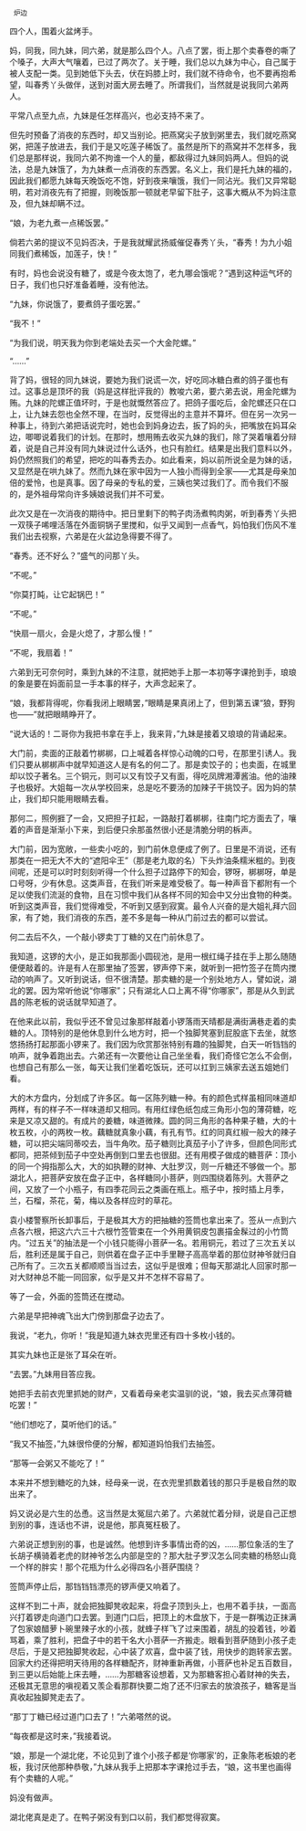      炉边 

   四个人，围着火盆烤手。 

   妈，同我，同九妹，同六弟，就是那么四个人。八点了罢，街上那个卖春卷的嘶了个嗓子，大声大气嚷着，已过了两次了。关于睡，我们总以九妹为中心，自己属于被人支配一类。见到她低下头去，伏在妈膝上时，我们就不待命令，也不要再抱希望，叫春秀丫头做伴，送到对面大房去睡了。所谓我们，当然就是说我同六弟两人。

   平常八点至九点，九妹是任怎样高兴，也必支持不来了。 

   但先时预备了消夜的东西时，却又当别论。把燕窝尖子放到粥里去，我们就吃燕窝粥，把莲子放进去，我们于是又吃莲子稀饭了。虽然是所下的燕窝并不怎样多，我们总是那样说，我同六弟不拘谁一个人的量，都敌得过九妹同妈两人。但妈的说法，总是九妹饿了，为九妹煮一点消夜的东西罢。名义上，我们是托九妹的福的，因此我们都愿九妹每天晚饭吃不饱，好到夜来嚷饿，我们一同沾光。我们又异常聪明，若对消夜先有了把握，则晚饭那一顿就老早留下肚子，这事大概从不为妈注意及，但九妹却瞒不过。

   “娘，为老九煮一点稀饭罢。” 

   倘若六弟的提议不见妈否决，于是我就耀武扬威催促春秀丫头，“春秀！为九小姐同我们煮稀饭，加莲子，快！” 

   有时，妈也会说没有糖了，或是今夜太饱了，老九哪会饿呢？”遇到这种运气坏的日子，我们也只好准备着睡，没有他法。 

   “九妹，你说饿了，要煮鸽子蛋吃罢。” 

   “我不！” 

   “为我们说，明天我为你到老端处去买一个大金陀螺。” 

   “……” 

   背了妈，很轻的同九妹说，要她为我们说谎一次，好吃同冰糖白煮的鸽子蛋也有过。这事总是顶坏的我（妈是这样批评我的）教唆六弟，要六弟去说，用金陀螺为贿。九妹的陀螺正值坏时，于是也就慨然答应了。把鸽子蛋吃后，金陀螺还只在口上，让九妹去怨也全然不理，在当时，反觉得出的主意并不算坏。但在另一次另一种事上，待到六弟把话说完时，她也会到妈身边去，扳了妈的头，把嘴放在妈耳朵边，唧唧说着我们的计划。在那时，想用贿去收买九妹的我们，除了哭着嚷着分辩着，说是自己并没有同九妹说过什么话外，也只有脸红。结果是出我们意料以外，妈仍然照我们的希望，把吃的叫春秀去办。如此看来，妈以前所说全是为妹的话，又显然是在哄九妹了。然而九妹在家中因为一人独小而得到全家——尤其是母亲加倍的爱怜，也是真事。因了母亲的专私的爱，三姨也笑过我们了。而令我们不服的，是外祖母常向许多姨娘说我们并不可爱。

   此次又是在一次消夜的期待中。把日里剩下的鸭子肉汤煮鸭肉粥，听到春秀丫头把一双筷子唏哩活落在外面铜锅子里搅和，似乎又闻到一点香气，妈怕我们伤风不准我们出去视察，六弟是在火盆边急得要不得了。

   “春秀。还不好么？”盛气的问那丫头。 

   “不呢。” 

   “你莫打盹，让它起锅巴！” 

   “不呢。” 

   “快扇一扇火，会是火熄了，才那么慢！” 

   “不呢，我扇着！” 

   六弟到无可奈何时，乘到九妹的不注意，就把她手上那一本初等字课抢到手，琅琅的象是要在妈面前显一手本事的样子，大声念起来了。 

   “娘，我都背得呢，你看我闭上眼睛罢，”眼睛是果真闭上了，但到第五课“狼，野狗也——”就把眼睛睁开了。 

   “说大话的！二哥你为我把书拿在手上，我来背，”九妹是接着又琅琅的背诵起来。 

   大门前，卖面的正敲着竹梆梆，口上喊着各样惊心动魄的口号，在那里引诱人。我们只要从梆梆声中就早知道这人是有名的何二了。那是卖饺子的；也卖面，在城里却以饺子著名。三个铜元，则可以又有饺子又有面，得吃凤牌湘潭酱油。他的油辣子也极好。大姐每一次从学校回来，总是吃不要汤的加辣子干挑饺子。因为妈的禁止，我们却只能用眼睛去看。

   那何二，照例捱了一会，又把担子扛起，一路敲打着梆梆，往南门坨方面去了，嚷着的声音是渐渐小下来，到后便只余那虽然很小还是清脆分明的柝声。 

   大门前，因为宽敞，一些卖小吃的，到门前休息便成了例了。日里是不消说，还有那类在一把无大不大的“遮阳伞王”（那是老九取的名）下头炸油条糯米糍的。到夜间呢，还是可以时时刻刻听得一个什么担子过路停下的知会，锣呀，梆梆呀，单是口号呀，少有休息。这类声音，在我们听来是难受极了。每一种声音下都附有一个足以使我们流涎的食物，且在习惯中我们从各样不同的知会中又分出食物的种类。听到这类声音，我们觉得难受，不听到又感到寂寞。最令人兴奋的是大姐礼拜六回家，有了她，我们消夜的东西，差不多是每一种从门前过去的都可以尝试。

   何二去后不久，一个敲小锣卖丁丁糖的又在门前休息了。 

   我知道，这锣的大小，是正如我那面小圆砚池，是用一根红绳子挂在手上那么随随便便敲着的。许是有人在那里抽了签罢，锣声停下来，就听到一把竹签子在筒内搅动的响声了。又听到说话，但不很清楚。那卖糖的是一个别处地方人，譬如说，湖北的罢。因为常听他说“你哪家”；只有湖北人口上离不得“你哪家”，那是从久到武昌的陈老板的说话就早知道了。

   在他来此以前，我似乎还不曾见过象那样敲着小锣落雨天晴都是满街满巷走着的卖糖的人。顶特别的是他休息到什么地方时，把一个独脚凳塞到屁股底下去坐，就悠悠扬扬打起那面小锣来了。我们因为欣赏那张特别有趣的独脚凳，白天一听铛铛的响声，就争着跑出去。六弟还有一次要他让自己坐坐看，我们奇怪它怎么不会倒，也想自己有那么一张，每天让我们坐着吃饭玩，还可以扛到三姨家去送五姐她们看。

   大的木方盘内，分划成了许多区。每一区陈列糖一种。有的颜色式样虽相同味道却两样，有的样子不一样味道却又相同。有用红绿色纸包成三角形小包的薄荷糖，吃来是又凉又甜的。有成片的姜糖，味道微辣。圆的同三角形的各种果子糖，大的十枚五枚，小的两枚一枚。藕糖就真象小藕，有孔有节。红的同真红椒一般大的辣子糖，可以把尖端同蒂咬去，当牛角吹。茄子糖则比真茄子小了许多，但颜色同形式都同，把茶倾到茄子中空处再倒到口里去也很甜。还有用模子做成的糖菩萨：顶小的同一个拇指那么大，大的如执鞭的财神、大肚罗汉，则一斤糖还不够做一个。那湖北人，把菩萨安放在盘子正中，各样糖同小菩萨，则四围绕着陈列。大菩萨之间，又放了一个小瓶子，有四季花同云之类画在瓶上。瓶子中，按时插上月季，兰，石榴，茶花，菊，梅以及各样应时的草花。

   袁小楼警察所长卸事后，于是极其大方的把抽糖的签筒也拿出来了。签从一点到六点各六根，把这六六三十六根竹签管束在一个外用黄铜皮包裹描金髹过的小竹筒内。“过五关”的抽法是一个小钱只能得小菩萨一名。若用铜元，若过了三次五关以后，胜利还是属于自己，则供着在盘子正中手里鞭子高高举着的那位财神爷就归自己所有了。三次五关都顺顺当当过去，这似乎是很难；但每天那湖北人回家时那一对大财神总不能一同回家，似乎是又并不怎样不容易了。

   等了一会，外面的签筒还在搅动。 

   六弟是早把神魂飞出大门傍到那盘子边去了。 

   我说，“老九，你听！”我是知道九妹衣兜里还有四十多枚小钱的。 

   其实九妹也正是张了耳朵在听。 

   “去罢。”九妹用目答应我。 

   她把手去前衣兜里抓她的财产，又看着母亲老实温驯的说，“娘，我去买点薄荷糖吃罢！” 

   “他们想吃了，莫听他们的话。” 

   “我又不抽签，”九妹很伶便的分解，都知道妈怕我们去抽签。 

   “那等一会粥又不能吃了！” 

   本来并不想到糖吃的九妹，经母亲一说，在衣兜里抓数着钱的那只手是极自然的取出来了。 

   妈又说必是六生的怂恿。这当然是太冤屈六弟了。六弟就忙着分辩，说是自己正想到别的事，连话也不讲，说是他，那真冤枉极了。 

   六弟说正想到别的事，也是诚然。他想到许多事情出奇的凶，……那位象活的生了长胡子横骑着老虎的财神爷怎么内部是空的？那大肚子罗汉怎么同卖糖的杨怒山竟一个样的胖实！那个花瓶为什么必得四名小菩萨围绕？

   签筒声停止后，那铛铛铛漂亮的锣声便又响着了。 

   这样不到二十声，就会把独脚凳收起来，将盘子顶到头上，也用不着手扶，一面高兴打着锣走向道门口去罢。到道门口后，把顶上的木盘放下，于是一群嘴边正抹满了包家娘醋萝卜碗里辣子水的小孩，就蜂子样飞了过来围着，胡乱的投着钱，吵着骂着，乘了胜利，把盘子中的若干名大小菩萨一齐搬走。眼看到菩萨随到小孩子走尽后，于是又把独脚凳收起，心中装了欢喜，盘中装了钱，用快步的跑转家去罢。回家大约还得把明天待用的各样糖配齐，财神重新再做，小菩萨也补足五百数目，到三更以后始能上床去睡，……为那糖客设想着，又为那糖客担心着财神的失去，还极其无意思的嗔视着又羡企看那群快要二炮了还不归家去的放浪孩子，糖客是当真收起独脚凳走去了。

   “那丁丁糖已经过道门口去了！”六弟嗒然的说。 

   “每夜都是这时来，”我接着说。 

   “娘，那是一个湖北佬，不论见到了谁个小孩子都是‘你哪家’的，正象陈老板娘的老板，我讨厌他那种恭敬，”九妹从我手上把那本字课抢过手去，“娘，这书里也画得有个卖糖的人呢。” 

   妈没有做声。 

   湖北佬真是走了。在鸭子粥没有到口以前，我们都觉得寂寞。 

